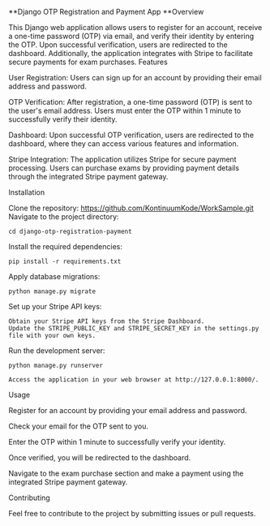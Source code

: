 **Django OTP Registration and Payment App
**Overview

This Django web application allows users to register for an account, receive a one-time password (OTP) via email, and verify their identity by entering the OTP. Upon successful verification, users are redirected to the dashboard. Additionally, the application integrates with Stripe to facilitate secure payments for exam purchases.
Features

User Registration: Users can sign up for an account by providing their email address and password.

OTP Verification: After registration, a one-time password (OTP) is sent to the user's email address. Users must enter the OTP within 1 minute to successfully verify their identity.

Dashboard: Upon successful OTP verification, users are redirected to the dashboard, where they can access various features and information.

Stripe Integration: The application utilizes Stripe for secure payment processing. Users can purchase exams by providing payment details through the integrated Stripe payment gateway.

Installation

Clone the repository:
        https://github.com/KontinuumKode/WorkSample.git
Navigate to the project directory:



    cd django-otp-registration-payment

Install the required dependencies:


    pip install -r requirements.txt

Apply database migrations:


    python manage.py migrate

Set up your Stripe API keys:

    Obtain your Stripe API keys from the Stripe Dashboard.
    Update the STRIPE_PUBLIC_KEY and STRIPE_SECRET_KEY in the settings.py file with your own keys.

Run the development server:

    python manage.py runserver

    Access the application in your web browser at http://127.0.0.1:8000/.

Usage

Register for an account by providing your email address and password.

Check your email for the OTP sent to you.

Enter the OTP within 1 minute to successfully verify your identity.

Once verified, you will be redirected to the dashboard.

Navigate to the exam purchase section and make a payment using the integrated Stripe payment gateway.

Contributing

Feel free to contribute to the project by submitting issues or pull requests.
